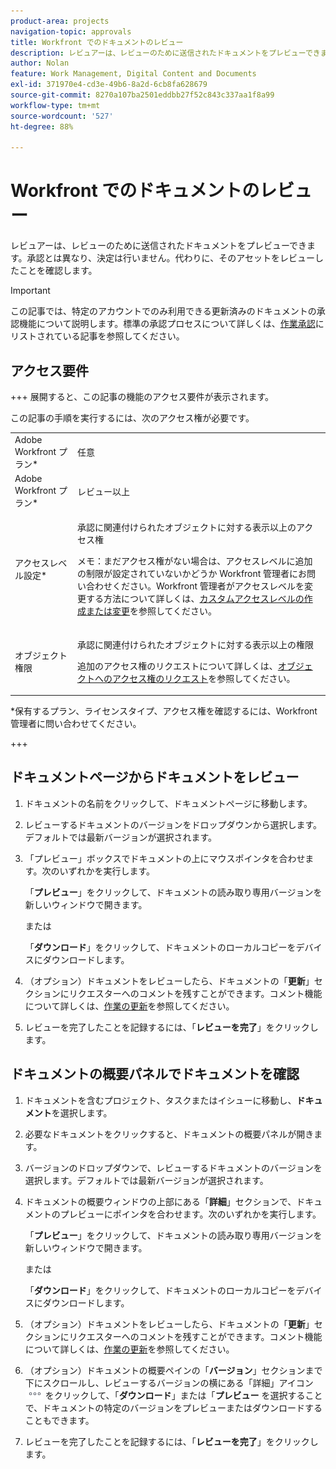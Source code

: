 ```yaml
---
product-area: projects
navigation-topic: approvals
title: Workfront でのドキュメントのレビュー
description: レビュアーは、レビューのために送信されたドキュメントをプレビューできます。
author: Nolan
feature: Work Management, Digital Content and Documents
exl-id: 371970e4-cd3e-49b6-8a2d-6cb8fa628679
source-git-commit: 8270a107ba2501eddbb27f52c843c337aa1f8a99
workflow-type: tm+mt
source-wordcount: '527'
ht-degree: 88%

---
```


# Workfront でのドキュメントのレビュー

レビュアーは、レビューのために送信されたドキュメントをプレビューできます。承認とは異なり、決定は行いません。代わりに、そのアセットをレビューしたことを確認します。

>[!IMPORTANT]
>
>この記事では、特定のアカウントでのみ利用できる更新済みのドキュメントの承認機能について説明します。標準の承認プロセスについて詳しくは、[作業承認](/help/quicksilver/review-and-approve-work/manage-approvals/manage-approvals.md)にリストされている記事を参照してください。

## アクセス要件

+++ 展開すると、この記事の機能のアクセス要件が表示されます。

この記事の手順を実行するには、次のアクセス権が必要です。

<table style="table-layout:auto"> 
 <col> 
 <col> 
 <tbody> 
  <tr> 
   <td role="rowheader">Adobe Workfront プラン*</td> 
   <td> <p>任意</p> </td> 
  </tr> 
  <tr> 
   <td role="rowheader">Adobe Workfront プラン*</td> 
   <td> <p>レビュー以上</p> </td> 
  </tr> 
  <tr> 
   <td role="rowheader">アクセスレベル設定*</td> 
   <td> <p>承認に関連付けられたオブジェクトに対する表示以上のアクセス権</p> <p>メモ：まだアクセス権がない場合は、アクセスレベルに追加の制限が設定されていないかどうか Workfront 管理者にお問い合わせください。Workfront 管理者がアクセスレベルを変更する方法について詳しくは、<a href="/help/quicksilver/administration-and-setup/add-users/configure-and-grant-access/create-modify-access-levels.md" class="MCXref xref">カスタムアクセスレベルの作成または変更</a>を参照してください。</p> </td> 
  </tr> 
  <tr> 
   <td role="rowheader">オブジェクト権限</td> 
   <td> <p>承認に関連付けられたオブジェクトに対する表示以上の権限</p> <p>追加のアクセス権のリクエストについて詳しくは、<a href="/help/quicksilver/workfront-basics/grant-and-request-access-to-objects/request-access.md" class="MCXref xref">オブジェクトへのアクセス権のリクエスト</a>を参照してください。</p> </td> 
  </tr> 
 </tbody> 
</table>

&#42;保有するプラン、ライセンスタイプ、アクセス権を確認するには、Workfront 管理者に問い合わせてください。

+++

<!--
## Review a document from Home
Add once functionality is added
-->

## ドキュメントページからドキュメントをレビュー

1. ドキュメントの名前をクリックして、ドキュメントページに移動します。

1. レビューするドキュメントのバージョンをドロップダウンから選択します。デフォルトでは最新バージョンが選択されます。

1. 「プレビュー」ボックスでドキュメントの上にマウスポインタを合わせます。次のいずれかを実行します。

   「**プレビュー**」をクリックして、ドキュメントの読み取り専用バージョンを新しいウィンドウで開きます。

   または

   「**ダウンロード**」をクリックして、ドキュメントのローカルコピーをデバイスにダウンロードします。

1. （オプション）ドキュメントをレビューしたら、ドキュメントの「**更新**」セクションにリクエスターへのコメントを残すことができます。コメント機能について詳しくは、[作業の更新](/help/quicksilver/workfront-basics/updating-work-items-and-viewing-updates/update-work.md)を参照してください。
1. レビューを完了したことを記録するには、「**レビューを完了**」をクリックします。

## ドキュメントの概要パネルでドキュメントを確認

1. ドキュメントを含むプロジェクト、タスクまたはイシューに移動し、**ドキュメント**&#x200B;を選択します。

1. 必要なドキュメントをクリックすると、ドキュメントの概要パネルが開きます。

1. バージョンのドロップダウンで、レビューするドキュメントのバージョンを選択します。デフォルトでは最新バージョンが選択されます。

1. ドキュメントの概要ウィンドウの上部にある「**詳細**」セクションで、ドキュメントのプレビューにポインタを合わせます。次のいずれかを実行します。

   「**プレビュー**」をクリックして、ドキュメントの読み取り専用バージョンを新しいウィンドウで開きます。

   または

   「**ダウンロード**」をクリックして、ドキュメントのローカルコピーをデバイスにダウンロードします。

1. （オプション）ドキュメントをレビューしたら、ドキュメントの「**更新**」セクションにリクエスターへのコメントを残すことができます。コメント機能について詳しくは、[作業の更新](/help/quicksilver/workfront-basics/updating-work-items-and-viewing-updates/update-work.md)を参照してください。

1. （オプション）ドキュメントの概要ペインの「**バージョン**」セクションまで下にスクロールし、レビューするバージョンの横にある「詳細」アイコン ![ 詳細アイコン ](../assets/more-icon.png) をクリックして、「**ダウンロード**」または「**プレビュー** を選択することで、ドキュメントの特定のバージョンをプレビューまたはダウンロードすることもできます。
1. レビューを完了したことを記録するには、「**レビューを完了**」をクリックします。
